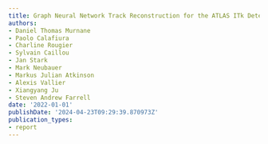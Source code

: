 ```yaml
---
title: Graph Neural Network Track Reconstruction for the ATLAS ITk Detector
authors:
- Daniel Thomas Murnane
- Paolo Calafiura
- Charline Rougier
- Sylvain Caillou
- Jan Stark
- Mark Neubauer
- Markus Julian Atkinson
- Alexis Vallier
- Xiangyang Ju
- Steven Andrew Farrell
date: '2022-01-01'
publishDate: '2024-04-23T09:29:39.870973Z'
publication_types:
- report
---
```

